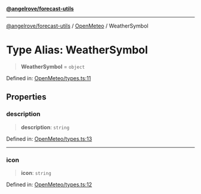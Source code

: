 [**@angelrove/forecast-utils**](../../README.md)

***

[@angelrove/forecast-utils](../../README.md) / [OpenMeteo](../README.md) / WeatherSymbol

# Type Alias: WeatherSymbol

> **WeatherSymbol** = `object`

Defined in: [OpenMeteo/types.ts:11](https://github.com/angelrove/forecast-utils/blob/83a8f801e2d1ac86a424edae3898b39209a4d5b5/src/OpenMeteo/types.ts#L11)

## Properties

### description

> **description**: `string`

Defined in: [OpenMeteo/types.ts:13](https://github.com/angelrove/forecast-utils/blob/83a8f801e2d1ac86a424edae3898b39209a4d5b5/src/OpenMeteo/types.ts#L13)

***

### icon

> **icon**: `string`

Defined in: [OpenMeteo/types.ts:12](https://github.com/angelrove/forecast-utils/blob/83a8f801e2d1ac86a424edae3898b39209a4d5b5/src/OpenMeteo/types.ts#L12)
